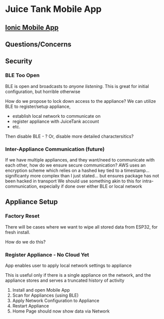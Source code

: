 # Juice Tank Mobile App

## [Ionic Mobile App](./ionic/IONIC-SETUP.md)

## Questions/Concerns

## Security

### BLE Too Open
BLE is open and broadcasts to _anyone listening_.
This is great for initial configuration, but horrible otherwise

How do we propose to lock down access to the appliance?
We can utilize BLE to register/setup appliance, 
- establish local network to communicate on
- register appliance with JuiceTank account
- etc.

Then disable BLE - ?
Or, disable more detailed charactersitics?

### Inter-Appliance Communication (future)
If we have multiple appliances, and they want/need to communicate with each other,
how do we ensure secure communication?
AWS uses an encryption scheme which relies on a hashed key tied to a timestamp... significanty more complex than I just stated... but ensures package has not been hacked in transport
We should use something akin to this for intra-communication, expecially if done over either BLE or local network

## Appliance Setup

### Factory Reset

There will be cases where we want to wipe all stored data from ESP32, for fresh install.

How do we do this?
    
### Register Appliance - No Cloud Yet

App enables user to apply local network settings to appliance

This is useful only if there is a single appliance on the network, and the appliance stores and serves a truncated history of activity 

1. Install and open Mobile App
2. Scan for Appliances (using BLE)
3. Apply Network Configuration to Appliance
4. Restart Appliance
5. Home Page should now show data via Network
